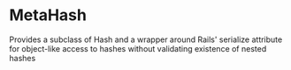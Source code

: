 MetaHash
========

Provides a subclass of Hash and a wrapper around Rails' serialize attribute for object-like access to hashes without validating existence of nested hashes
